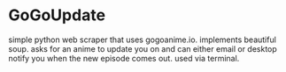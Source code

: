 # GoGoUpdate
simple python web scraper that uses gogoanime.io. implements beautiful soup. asks for an anime to update you on and can either email or desktop notify you when the new episode comes out. used via terminal.

